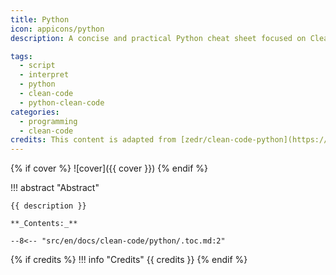 ```yaml
---
title: Python
icon: appicons/python
description: A concise and practical Python cheat sheet focused on Clean Code principles, covering best practices, readability, and maintainability for writing high-quality Python code.

tags:
  - script
  - interpret
  - python
  - clean-code
  - python-clean-code
categories:
  - programming
  - clean-code
credits: This content is adapted from [zedr/clean-code-python](https://github.com/zedr/clean-code-python)
---
```


{% if cover %}
![cover]({{ cover }})
{% endif %}

!!! abstract "Abstract"

    {{ description }}

    **_Contents:_**

    --8<-- "src/en/docs/clean-code/python/.toc.md:2"

{% if credits %}
!!! info "Credits"
    {{ credits }}
{% endif %}
